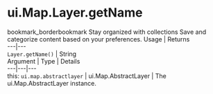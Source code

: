  
#  ui.Map.Layer.getName
bookmark_borderbookmark Stay organized with collections  Save and categorize content based on your preferences.
Usage | Returns  
---|---  
`Layer.getName()` | String  
Argument | Type | Details  
---|---|---  
this: `ui.map.abstractlayer` | ui.Map.AbstractLayer | The ui.Map.AbstractLayer instance.  
